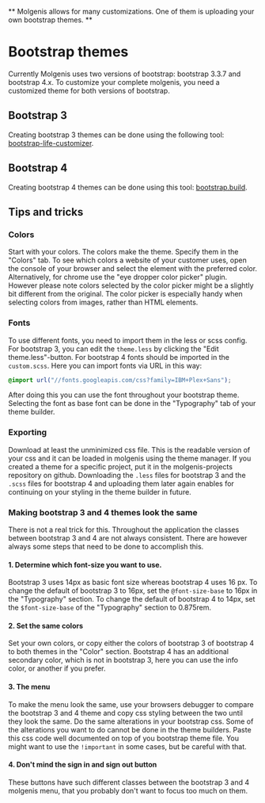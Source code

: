 **
Molgenis allows for many customizations. One of them is uploading your own bootstrap themes.
**

# Bootstrap themes

Currently Molgenis uses two versions of bootstrap: bootstrap 3.3.7 and bootstrap 4.x. To customize 
your complete molgenis, you need a customized theme for both versions of bootstrap. 

## Bootstrap 3
Creating bootstrap 3 themes can be done using the following tool:
[bootstrap-life-customizer](https://www.bootstrap-live-customizer.com/). 

## Bootstrap 4
Creating bootstrap 4 themes can be done using this tool:
[bootstrap.build](https://bootstrap.build/app).

## Tips and tricks

### Colors
Start with your colors. The colors make the theme. Specify them in the "Colors" tab.
To see which colors a website of your customer uses, open the console of your browser and select the
element with the preferred color. Alternatively, for chrome use the "eye dropper color picker" 
plugin. However please note colors selected by the color picker might be a slightly bit different 
from the original. The color picker is especially handy when selecting colors from images, rather
than HTML elements.

### Fonts
To use different fonts, you need to import them in the less or scss config. For bootstrap 3, you can 
edit the ```theme.less``` by clicking the "Edit theme.less"-button. For bootstrap 4 fonts should be 
imported in the ```custom.scss```. 
Here you can import fonts via URL in this way:
```css
@import url("//fonts.googleapis.com/css?family=IBM+Plex+Sans");
```
After doing this you can use the font throughout your bootstrap theme. Selecting the font as base
font can be done in the "Typography" tab of your theme builder.

### Exporting
Download at least the unminimized css file. This is the readable version of your css and it can be 
loaded in molgenis using the theme manager. If you created a theme for a specific project, put it in
the molgenis-projects repository on github. Downloading the ```.less``` files for bootstrap 3 and the
```.scss``` files for bootstrap 4 and uploading them later again enables for continuing on your
styling in the theme builder in future.

### Making bootstrap 3 and 4 themes look the same
There is not a real trick for this. Throughout the application the classes between bootstrap 3 and 4
are not always consistent. There are however always some steps that need to be done to accomplish
this.  
#### 1. Determine which font-size you want to use. 
Bootstrap 3 uses 14px as basic font size whereas bootstrap 4 uses 16 px. To change the default of
bootstrap 3 to 16px, set the ```@font-size-base``` to 16px in the "Typography" section. To change the
default of bootstrap 4 to 14px, set the ```$font-size-base``` of the "Typography" section to 0.875rem.

#### 2. Set the same colors
Set your own colors, or copy either the colors of bootstrap 3 of bootstrap 4 to both themes in the
"Color" section. Bootstrap 4 has an additional secondary color, which is not in bootstrap 3, here
you can use the info color, or another if you prefer. 

#### 3. The menu
To make the menu look the same, use your browsers debugger to compare the bootstrap 3 and 4 theme
and copy css styling between the two until they look the same. Do the same alterations in your
bootstrap css. Some of the alterations you want to do cannot be done in the theme builders. Paste
this css code well documented on top of you bootstrap theme file. You might want to use the 
```!important``` in some cases, but be careful with that.

#### 4. Don't mind the sign in and sign out button
These buttons have such different classes between the bootstrap 3 and 4 molgenis menu, that you
probably don't want to focus too much on them. 

